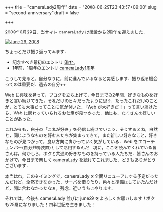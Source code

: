 +++
title = "cameraLady2周年"
date = "2008-06-29T23:43:57+09:00"
slug = "second-anniversary"
draft = false

+++

<p>2008年6月29日，当サイト cameraLady は開設から2周年を迎えました．</p>
<p><a href="http://www.flickr.com/photos/june29/2619177997/" title="June 29, 2008 by june29, on Flickr"><img src="http://farm4.static.flickr.com/3028/2619177997_e605636ec4.jpg" alt="June 29, 2008" /></a></p>
<p>ちょっとだけ振り返ってみます．</p>
<ul>
<li>記念すべき最初のエントリ <a href="http://june29.jp/2006/06/29/birth/">Birth.</a></li>
<li>1年前，1周年のエントリ <a href="http://june29.jp/2007/07/02/first-anniversary/">cameraLady1周年</a></li>
</ul>
<p>こうして見ると，自分なりに，前に進んでいるなぁと実感します．振り返る機会ってのは重要だ．過去の自分++</p>
<p>Web に興味を持って，ブログを立ち上げて，今日までの2年間．好きなものを好きと言い続けてきた，それだけの日々だったように思う．たったこれだけのことが，とても大事だってことに気が付いた．「Web が大好きだ！」って言い続けたら，Web に関わっていられるお仕事が見つかった．他にも，たくさんの嬉しいことがあった．</p>
<p>これからも，自分の「これが好き」を発信し続けていこう．そうするとね，自然と，同じようなものを好む人たちが集まってきて，また新しい好きなこと，好きなものが見つかって，良い方向に向かっていく気がしている．Web をエコーチェンバー(自分共鳴装置)として活用するんだ！現に，ここを読んでくれている皆さんは，何かしら，ボクと共通の好きなものを持っている人たちだ．皆さんのおかげで，今日まで楽しく cameraLady を続けてこれました．どうもありがとうございます．</p>
<p>本当はね，このタイミングで，cameraLady を全面リニューアルする予定だったんだけど，全然できなかった．サーバを借りたり，色々と準備はしていたんだけど，間に合わなかったなぁ，残念．近いうちにやります．</p>
<p>それでは，今後も cameraLady 並びに june29 をよろしくお願いします！ボクも25歳になりました！四半世紀を生きました！</p>
